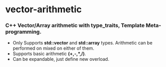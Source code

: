 # vector-arithmetic
### C++ Vector/Array arithmetic with type_traits, Template Meta-programming.

* Only Supports **std::vector** and **std::array** types. Arithmetic can be performed on mixed on either of them.
* Supports basic arithmetic **(+,-,\*,/)**.
* Can be expandable, just define new overload.
